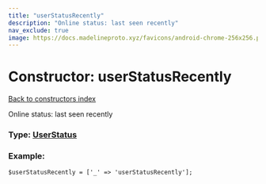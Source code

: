 ```yaml
---
title: "userStatusRecently"
description: "Online status: last seen recently"
nav_exclude: true
image: https://docs.madelineproto.xyz/favicons/android-chrome-256x256.png
---
```

# Constructor: userStatusRecently  
[Back to constructors index](/API_docs/constructors/index.html)



Online status: last seen recently




### Type: [UserStatus](/API_docs/types/UserStatus.html)


### Example:

```
$userStatusRecently = ['_' => 'userStatusRecently'];
```  

